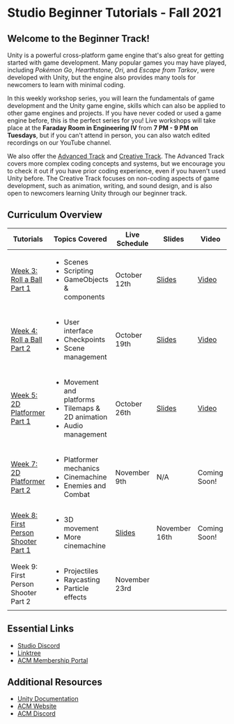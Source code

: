# Studio Beginner Tutorials - Fall 2021
## Welcome to the Beginner Track!
Unity is a powerful cross-platform game engine that's also great for getting started with game development. Many popular games you may have played, including *Pokémon Go*, *Hearthstone*, *Ori*, and *Escape from Tarkov*, were developed with Unity, but the engine also provides many tools for newcomers to learn with minimal coding.

In this weekly workshop series, you will learn the fundamentals of game development and the Unity game engine, skills which can also be applied to other game engines and projects. If you have never coded or used a game engine before, this is the perfect series for you! Live workshops will take place at the **Faraday Room in Engineering IV** from **7 PM - 9 PM on Tuesdays**, but if you can't attend in person, you can also watch edited recordings on our YouTube channel.

We also offer the [Advanced Track](https://github.com/uclaacm/studio-advanced-tutorials-f21) and [Creative Track](https://github.com/uclaacm/studio-creative-tutorials-f21). The Advanced Track covers more complex coding concepts and systems, but we encourage you to check it out if you have prior coding experience, even if you haven't used Unity before. The Creative Track focuses on non-coding aspects of game development, such as animation, writing, and sound design, and is also open to newcomers learning Unity through our beginner track.

## Curriculum Overview
| Tutorials | Topics Covered | Live Schedule | Slides | Video |
|-----------|----------------|---------------|--------|-------|
| [Week 3: Roll a Ball Part 1](https://github.com/uclaacm/studio-beginner-tutorials-f21/tree/main/Roll%20a%20Ball) | <ul> <li>Scenes</li> <li>Scripting</li> <li>GameObjects & components</li> </ul> | October 12th | [Slides](https://docs.google.com/presentation/d/1jJV7GuUdXfJm5YG7ruv3OJBBqoY1VfJ1LB5PPNmsd1w/edit?usp=sharing) | [Video](https://youtu.be/oB3sk4a3VkE) |
| [Week 4: Roll a Ball Part 2](https://github.com/uclaacm/studio-beginner-tutorials-f21/tree/main/Roll%20a%20Ball%20-%20Part%20II) | <ul> <li>User interface</li> <li>Checkpoints</li> <li>Scene management</li> </ul> | October 19th | [Slides](https://docs.google.com/presentation/d/1N__34gQRdCBV8gSB7huCgWJGKWnnMpdQAGUF3QjkW_k/edit?usp=sharing) | [Video](https://youtu.be/AAJRsnKxLKk) |
| [Week 5: 2D Platformer Part 1](https://github.com/uclaacm/studio-beginner-tutorials-f21/tree/main/Platformer%20Part%20I) | <ul> <li>Movement and platforms</li> <li>Tilemaps & 2D animation</li> <li>Audio management</li> </ul> | October 26th | [Slides](https://docs.google.com/presentation/d/1pfJ3OuMaTnBttJlBjijEGwMq7aT6koFEN7K3zYEDpoI/edit?usp=sharing) | [Video](https://www.youtube.com/watch?v=sxFkzWTz08Ec) |
| [Week 7: 2D Platformer Part 2](https://github.com/uclaacm/studio-beginner-tutorials-f21/tree/main/Platformer%20Part%20II) | <ul> <li>Platformer mechanics</li> <li>Cinemachine</li> <li>Enemies and Combat</li> </ul> | November 9th | N/A | Coming Soon! |
| [Week 8: First Person Shooter Part 1](https://github.com/uclaacm/studio-beginner-tutorials-f21/tree/main/First%20Person%20Shooter%20Part%20I) | <ul> <li>3D movement</li> <li>More cinemachine</li> </ul> | [Slides](https://docs.google.com/presentation/d/1HeNhXbYw5ydabzrZ79q-_CXQgvbaTx2jRu7gqmSFw3M/edit?usp=sharing) | November 16th | Coming Soon! |
| Week 9: First Person Shooter Part 2 | <ul> <li>Projectiles</li> <li>Raycasting</li> <li>Particle effects</li> </ul> | November 23rd | | |

## Essential Links
- [Studio Discord](https://discord.com/invite/bBk2Mcw)
- [Linktree](https://linktr.ee/acmstudio)
- [ACM Membership Portal](https://members.uclaacm.com/)
## Additional Resources
- [Unity Documentation](https://docs.unity3d.com/Manual/index.html)
- [ACM Website](https://www.uclaacm.com/)
- [ACM Discord](https://discord.com/invite/eWmzKsY)
